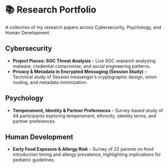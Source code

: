 # 📚 Research Portfolio  

A collection of my research papers across Cybersecurity, Psychology, and Human Development.  

## Cybersecurity  
- **Project Pisces: SOC Threat Analysis** – Live SOC research analyzing malware, credential compromise, and social engineering patterns.  
- **Privacy & Metadata in Encrypted Messaging (Session Study)** – Technical study of Session messenger’s cryptographic design, onion routing, and metadata minimization.  

## Psychology  
- **Temperament, Identity & Partner Preferences** – Survey-based study of 44 participants exploring temperament, ethnicity, identity terms, and partner preferences.  

## Human Development  
- **Early Food Exposure & Allergy Risk** – Survey of 22 parents on food introduction timing and allergy prevalence, highlighting implications for pediatric guidelines.  
